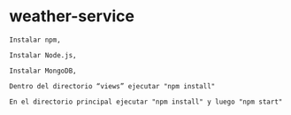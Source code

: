 # weather-service
```
Instalar npm,
```
```
Instalar Node.js,
```
```
Instalar MongoDB,
```
```
Dentro del directorio “views” ejecutar "npm install"
```
```
En el directorio principal ejecutar "npm install" y luego "npm start"
```
